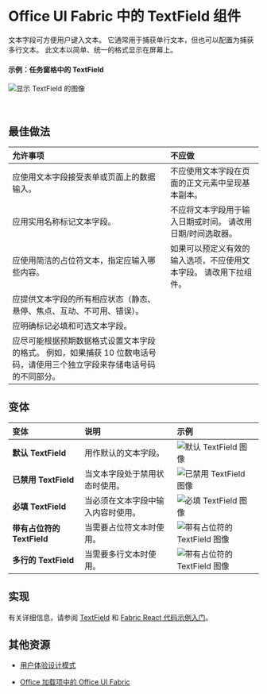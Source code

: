 # <a name="textfield-component-in-office-ui-fabric"></a>Office UI Fabric 中的 TextField 组件

文本字段可方便用户键入文本。 它通常用于捕获单行文本，但也可以配置为捕获多行文本。 此文本以简单、统一的格式显示在屏幕上。
  
#### <a name="example-textfield-in-a-task-pane"></a>示例：任务窗格中的 TextField

![显示 TextField 的图像](../../images/overview_withApp_textField.png)

<br/>

## <a name="best-practices"></a>最佳做法

|**允许事项**|**不应做**|
|:------------|:--------------|
|应使用文本字段接受表单或页面上的数据输入。|不应使用文本字段在页面的正文元素中呈现基本副本。|
|应用实用名称标记文本字段。|不应将文本字段用于输入日期或时间。 请改用日期/时间选取器。|
|应使用简洁的占位符文本，指定应输入哪些内容。|如果可以预定义有效的输入选项，不应使用文本字段。 请改用下拉组件。|
|应提供文本字段的所有相应状态（静态、悬停、焦点、互动、不可用、错误）。||
|应明确标记必填和可选文本字段。||
|应尽可能根据预期数据格式设置文本字段的格式。 例如，如果捕获 10 位数电话号码，请使用三个独立字段来存储电话号码的不同部分。||

## <a name="variants"></a>变体

|**变体**|**说明**|**示例**|
|:------------|:--------------|:----------|
|**默认 TextField**|用作默认的文本字段。|![默认 TextField 图像](../../images/textfieldDefault.png)<br/>|
|**已禁用 TextField**|当文本字段处于禁用状态时使用。|![已禁用 TextField 图像](../../images/textfieldDisabled.png)<br/>|
|**必填 TextField**|当必须在文本字段中输入内容时使用。|![必填 TextField 图像](../../images/textfieldRequired.png)<br/>|
|**带有占位符的 TextField**|当需要占位符文本时使用。|![带有占位符的 TextField 图像](../../images/textfieldPlaceholder.png)<br/>|
|**多行的 TextField**|当需要多行文本时使用。|![带有占位符的 TextField 图像](../../images/textfieldMulti.png)<br/>|

## <a name="implementation"></a>实现

有关详细信息，请参阅 [TextField](https://dev.office.com/fabric#/components/textfield) 和 [Fabric React 代码示例入门](https://github.com/OfficeDev/Word-Add-in-GettingStartedFabricReact)。

## <a name="additional-resources"></a>其他资源

- [用户体验设计模式](https://github.com/OfficeDev/Office-Add-in-UX-Design-Patterns-Code)

- [Office 加载项中的 Office UI Fabric](office-ui-fabric.md)
